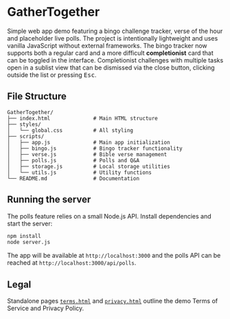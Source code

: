 # GatherTogether

Simple web app demo featuring a bingo challenge tracker, verse of the hour and
placeholder live polls. The project is intentionally lightweight and uses
vanilla JavaScript without external frameworks. The bingo tracker now supports
both a regular card and a more difficult **completionist** card that can be
toggled in the interface. Completionist challenges with multiple tasks open in a
sublist view that can be dismissed via the close button, clicking outside the
list or pressing <kbd>Esc</kbd>.

## File Structure

```
GatherTogether/
├── index.html              # Main HTML structure
├── styles/
│   └── global.css          # All styling
├── scripts/
│   ├── app.js              # Main app initialization
│   ├── bingo.js            # Bingo tracker functionality
│   ├── verse.js            # Bible verse management
│   ├── polls.js            # Polls and Q&A
│   ├── storage.js          # Local storage utilities
│   └── utils.js            # Utility functions
└── README.md               # Documentation
```

## Running the server

The polls feature relies on a small Node.js API. Install dependencies and start
the server:

```bash
npm install
node server.js
```

The app will be available at `http://localhost:3000` and the polls API can be
reached at `http://localhost:3000/api/polls`.

## Legal

Standalone pages [`terms.html`](terms.html) and [`privacy.html`](privacy.html) outline the demo
Terms of Service and Privacy Policy.

